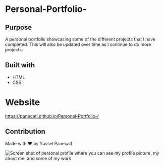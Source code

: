 # Personal-Portfolio-

## Purpose
A personal portfolio showcasing some of the different projects that I have completed. 
This will also be updated over time as I continue to do more projects.

## Built with
* HTML
* CSS 

# Website 
https://panecatl.github.io/Personal-Portfolio-/

## Contribution 
Made with ❤️ by Yussel Panecatl

![Screen shot of personal profile where you can see my profile picture, my about me, and some of my work](https://user-images.githubusercontent.com/101958094/168445876-0569d86d-c24d-4c76-97b4-f0304ae891fb.png)
